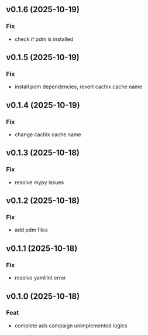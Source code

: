 ## v0.1.6 (2025-10-19)

### Fix

- check if pdm is installed

## v0.1.5 (2025-10-19)

### Fix

- install pdm dependencies, revert cachix cache name

## v0.1.4 (2025-10-19)

### Fix

- change cachix cache name

## v0.1.3 (2025-10-18)

### Fix

- resolve mypy issues

## v0.1.2 (2025-10-18)

### Fix

- add pdm files

## v0.1.1 (2025-10-18)

### Fix

- resolve yamllint error

## v0.1.0 (2025-10-18)

### Feat

- complete ads campaign unimplemented logics
